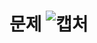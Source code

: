 문제
![캡처](https://user-images.githubusercontent.com/73854324/118346226-d8056c80-b574-11eb-8459-3bda4360ddc3.PNG)
<br><br>
==
